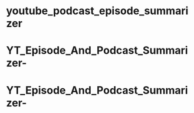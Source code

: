 # youtube_podcast_episode_summarizer
# YT_Episode_And_Podcast_Summarizer-
# YT_Episode_And_Podcast_Summarizer-
